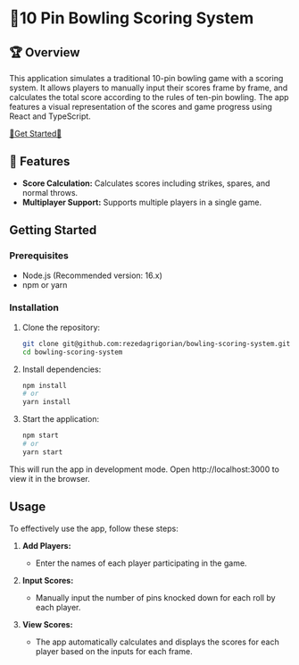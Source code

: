 # 🎳10 Pin Bowling Scoring System

## 🏆 Overview
This application simulates a traditional 10-pin bowling game with a scoring system.
It allows players to manually input their scores frame by frame, and calculates the total score according to the rules of ten-pin bowling. 
The app features a visual representation of the scores and game progress using React and TypeScript.

[🌟Get Started🌟](https://main--bowlingscoringsystem.netlify.app/)


## 🎉 Features
- **Score Calculation:**  Calculates scores including strikes, spares, and normal throws.
- **Multiplayer Support:**  Supports multiple players in a single game.

## Getting Started

### Prerequisites
- Node.js (Recommended version: 16.x)
- npm or yarn

### Installation
1. Clone the repository:
   ```bash
   git clone git@github.com:rezedagrigorian/bowling-scoring-system.git
   cd bowling-scoring-system
2. Install dependencies:
    ```bash
    npm install
    # or
    yarn install
3. Start the application:
    ```bash
    npm start
    # or
    yarn start

This will run the app in development mode. Open http://localhost:3000 to view it in the browser.

## Usage
To effectively use the app, follow these steps:

1. **Add Players:** 
   - Enter the names of each player participating in the game.

2. **Input Scores:** 
   - Manually input the number of pins knocked down for each roll by each player.

3. **View Scores:** 
   - The app automatically calculates and displays the scores for each player based on the inputs for each frame.
